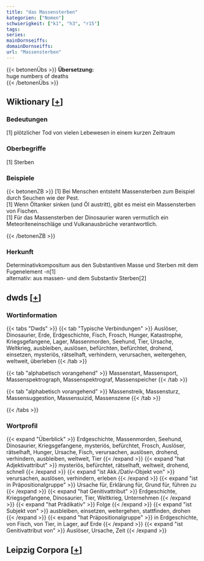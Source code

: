 ```yaml
---
title: "das Massensterben"
kategorien: ["Nomen"]
schwierigkeit: ["k1", "h3", "r15"]
tags:
series:
mainDornseiffs:
domainDornseiffs:
url: "Massensterben"
---
```


{{< betonenÜbs >}}
**Übersetzung:**  
huge numbers of deaths  
{{< /betonenÜbs >}}

## Wiktionary [[+](https://de.wiktionary.org/wiki/Massensterben)]

### Bedeutungen
[1] plötzlicher Tod von vielen Lebewesen in einem kurzen Zeitraum  

### Oberbegriffe
[1] Sterben  

### Beispiele
{{< betonenZB >}}
[1] Bei Menschen entsteht Massensterben zum Beispiel durch Seuchen wie der Pest.  
[1] Wenn Öltanker sinken (und Öl austritt), gibt es meist ein Massensterben von Fischen.  
[1] Für das Massensterben der Dinosaurier waren vermutlich ein Meteoriteneinschläge und Vulkanausbrüche verantwortlich.  

{{< /betonenZB >}}
### Herkunft
Determinativkompositum aus den Substantiven Masse und Sterben mit dem Fugenelement -n[1]  
alternativ: aus massen- und dem Substantiv Sterben[2]  



## dwds [[+](https://www.dwds.de/wb/Massensterben)]

### Wortinformation
{{< tabs "Dwds" >}}
{{< tab "Typische Verbindungen" >}}
Auslöser, Dinosaurier, Erde, Erdgeschichte, Fisch, Frosch, Hunger, Katastrophe, Kriegsgefangene, Lager, Massenmorden, Seehund, Tier, Ursache, Weltkrieg, ausbleiben, auslösen, befürchten, befürchtet, drohend, einsetzen, mysteriös, rätselhaft, verhindern, verursachen, weitergehen, weltweit, überleben
{{< /tab >}}

{{< tab "alphabetisch vorangehend" >}}
Massenstart, Massensport, Massenspektrograph, Massenspektrograf, Massenspeicher
{{< /tab >}}

{{< tab "alphabetisch vorangehend" >}}
Massenstreik, Massensturz, Massensuggestion, Massensuizid, Massenszene
{{< /tab >}}

{{< /tabs >}}

### Wortprofil
{{< expand "Überblick" >}} Erdgeschichte, Massenmorden, Seehund, Dinosaurier, Kriegsgefangene, mysteriös, befürchtet, Frosch, Auslöser, rätselhaft, Hunger, Ursache, Fisch, verursachen, auslösen, drohend, verhindern, ausbleiben, weltweit, Tier {{< /expand >}}
{{< expand "hat Adjektivattribut" >}} mysteriös, befürchtet, rätselhaft, weltweit, drohend, schnell {{< /expand >}}
{{< expand "ist Akk./Dativ-Objekt von" >}} verursachen, auslösen, verhindern, erleben {{< /expand >}}
{{< expand "ist in Präpositionalgruppe" >}} Ursache für, Erklärung für, Grund für, führen zu {{< /expand >}}
{{< expand "hat Genitivattribut" >}} Erdgeschichte, Kriegsgefangene, Dinosaurier, Tier, Weltkrieg, Unternehmen {{< /expand >}}
{{< expand "hat Prädikativ" >}} Folge {{< /expand >}}
{{< expand "ist Subjekt von" >}} ausbleiben, einsetzen, weitergehen, stattfinden, drohen {{< /expand >}}
{{< expand "hat Präpositionalgruppe" >}} in Erdgeschichte, von Fisch, von Tier, in Lager, auf Erde {{< /expand >}}
{{< expand "ist Genitivattribut von" >}} Auslöser, Ursache, Zeit {{< /expand >}}

## Leipzig Corpora [[+](https://corpora.uni-leipzig.de/en/res?word=Massensterben&corpusId=deu_newscrawl-public_2018)]


